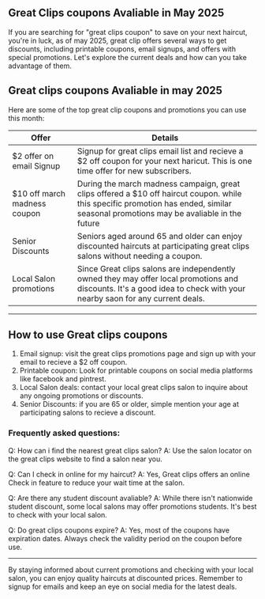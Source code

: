 ## Great Clips coupons Avaliable in May 2025 

If you are searching for "great clips coupon" to save on your next haircut, you're in luck, as of may 2025, great clip offers several
ways to get discounts, including printable coupons, email signups, and offers with special promotions. Let's explore the current deals 
and how can you take advantage of them.

## Great clips coupons Avaliable in may 2025 

Here are some of the top great clip coupons and promotions you can use this month:

| Offer | Details |
| ---- | -------- |
| $2 offer on email Signup | Signup for great clips email list and recieve a $2 off coupon for your next haricut. This is one time offer for new subscribers. |
| $10 off march madness coupon | During the march madness campaign, great clips offered a $10 off haircut coupon. while this specific promotion has ended, similar seasonal promotions may be avaliable in the future |
| Senior Discounts | Seniors aged around 65 and older can enjoy discounted haircuts at participating great clips salons without needing a coupon. |
| Local Salon promotions | Since Great clips salons are  independently owned they may offer local promotions and discounts. It's a good idea to check with your nearby saon for any current deals.

-----

## How to use Great clips coupons 

1. Email signup: visit the great clips promotions page and sign up with your email to recieve a $2 off coupon.
2. Printable coupon: Look for printable coupons on social media platforms like facebook and pintrest.
3. Local Salon deals: contact your local great clips salon to inquire about any ongoing promotions or discounts.
4. Senior Discounts: if you are 65 or older, simple mention your age at participating salons to recieve a discount.

### Frequently asked questions:

Q: How can i find the nearest great clips salon? 
A: Use the salon locator on the great clips website to find a salon near you.

Q: Can I check in online for my haircut?
A: Yes, Great clips offers an online Check in feature to reduce your wait time at the salon.

Q: Are there any student discount avaliable?
A: While there isn't nationwide student discount, some local salons may offer promotions students. It's best to check with your local salon.

Q: Do great clips coupons expire?
A: Yes, most of the coupons have expiration dates. Always check the validity period on the coupon before use.

----

By staying informed about current promotions and checking with your local salon, you can enjoy quality haircuts at discounted prices. Remember to signup for emails and keep an eye on social media for the latest deals. 

<!--

**Here are some ideas to get you started:**

🙋‍♀️ A short introduction - what is your organization all about?
🌈 Contribution guidelines - how can the community get involved?
👩‍💻 Useful resources - where can the community find your docs? Is there anything else the community should know?
🍿 Fun facts - what does your team eat for breakfast?
🧙 Remember, you can do mighty things with the power of [Markdown](https://docs.github.com/github/writing-on-github/getting-started-with-writing-and-formatting-on-github/basic-writing-and-formatting-syntax)
-->
